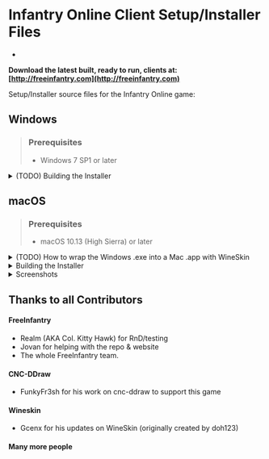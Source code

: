 # Infantry Online Client Setup/Installer Files
-
**Download the latest built, ready to run, clients at: [http://freeinfantry.com](http://freeinfantry.com)**

Setup/Installer source files for the Infantry Online game:

## Windows

> ### Prerequisites
>
> - Windows 7 SP1 or later

<details>
  <summary>(TODO) Building the Installer</summary>

> **Download/Install First**
> 
> - Visual Studio 2019 Community Edition ([https://visualstudio.microsoft.com/vs/older-downloads/](https://visualstudio.microsoft.com/vs/older-downloads/))

- (TODO) More things...
</details>

## macOS

> ### Prerequisites
>
> - macOS 10.13 (High Sierra) or later

<details>
  <summary>(TODO) How to wrap the Windows .exe into a Mac .app with WineSkin</summary>

> **Download/Install First**
> 
> - WineSkin Wrapper ([https://github.com/Gcenx/WineskinServer](https://github.com/Gcenx/WineskinServer))
> - cnc-ddraw ([https://github.com/CnCNet/cnc-ddraw](https://github.com/CnCNet/cnc-ddraw))

- TODO
</details>

<details>
  <summary>Building the Installer</summary>

> **Download/Install First**
> 
> - Mac "Packages" app ([http://s.sudre.free.fr/Software/Packages/about.html](http://s.sudre.free.fr/Software/Packages/about.html))
> - `brew install create-dmg` ([https://github.com/create-dmg/create-dmg](https://github.com/create-dmg/create-dmg))

 1. Place the built WineSkin wrapped client app here: "./Mac/_build/app/Infantry Online.app"
 2. Run the "./Mac/buildPackageDMG.sh" in the terminal to build a .pkg installer file and a distributable dmg file.
</details>

<details>
  <summary>Screenshots</summary>

![DMG Volume](Mac/_screenshots/DMGVolume.png)
![DMG Installer Window](Mac/_screenshots/DMGInstallerWindow.png)
</details>

## Thanks to all Contributors

#### FreeInfantry
 - Realm (AKA Col. Kitty Hawk) for RnD/testing
 - Jovan for helping with the repo & website
 - The whole FreeInfantry team.

#### CNC-DDraw
 - FunkyFr3sh for his work on cnc-ddraw to support this game

#### Wineskin
 - Gcenx for his updates on WineSkin (originally created by doh123)

#### Many more people
